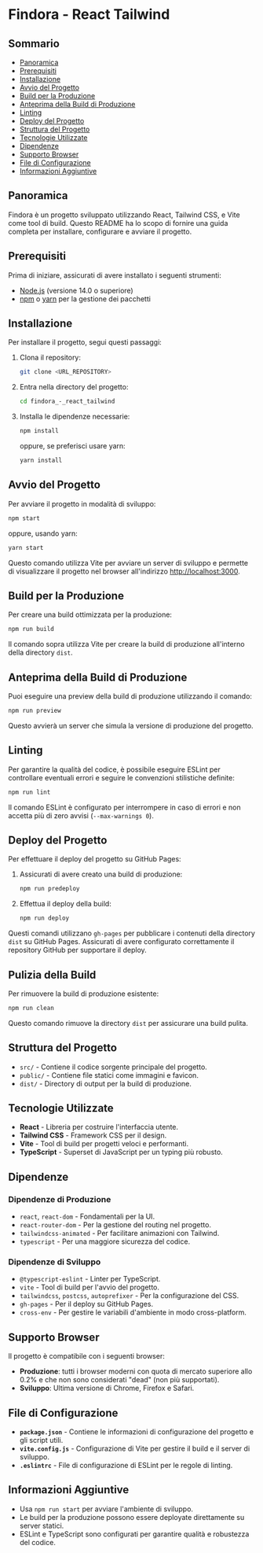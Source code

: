 # Findora - React Tailwind

## Sommario

- [Panoramica](#panoramica)
- [Prerequisiti](#prerequisiti)
- [Installazione](#installazione)
- [Avvio del Progetto](#avvio-del-progetto)
- [Build per la Produzione](#build-per-la-produzione)
- [Anteprima della Build di Produzione](#anteprima-della-build-di-produzione)
- [Linting](#linting)
- [Deploy del Progetto](#deploy-del-progetto)
- [Struttura del Progetto](#struttura-del-progetto)
- [Tecnologie Utilizzate](#tecnologie-utilizzate)
- [Dipendenze](#dipendenze)
- [Supporto Browser](#supporto-browser)
- [File di Configurazione](#file-di-configurazione)
- [Informazioni Aggiuntive](#informazioni-aggiuntive)

## Panoramica

Findora è un progetto sviluppato utilizzando React, Tailwind CSS, e Vite come tool di build. Questo README ha lo scopo di fornire una guida completa per installare, configurare e avviare il progetto.

## Prerequisiti

Prima di iniziare, assicurati di avere installato i seguenti strumenti:

- [Node.js](https://nodejs.org/) (versione 14.0 o superiore)
- [npm](https://www.npmjs.com/) o [yarn](https://yarnpkg.com/) per la gestione dei pacchetti

## Installazione

Per installare il progetto, segui questi passaggi:

1. Clona il repository:

   ```bash
   git clone <URL_REPOSITORY>
   ```

2. Entra nella directory del progetto:

   ```bash
   cd findora_-_react_tailwind
   ```

3. Installa le dipendenze necessarie:
   ```bash
   npm install
   ```
   oppure, se preferisci usare yarn:
   ```bash
   yarn install
   ```

## Avvio del Progetto

Per avviare il progetto in modalità di sviluppo:

```bash
npm start
```

oppure, usando yarn:

```bash
yarn start
```

Questo comando utilizza Vite per avviare un server di sviluppo e permette di visualizzare il progetto nel browser all'indirizzo [http://localhost:3000](http://localhost:3000).

## Build per la Produzione

Per creare una build ottimizzata per la produzione:

```bash
npm run build
```

Il comando sopra utilizza Vite per creare la build di produzione all'interno della directory `dist`.

## Anteprima della Build di Produzione

Puoi eseguire una preview della build di produzione utilizzando il comando:

```bash
npm run preview
```

Questo avvierà un server che simula la versione di produzione del progetto.

## Linting

Per garantire la qualità del codice, è possibile eseguire ESLint per controllare eventuali errori e seguire le convenzioni stilistiche definite:

```bash
npm run lint
```

Il comando ESLint è configurato per interrompere in caso di errori e non accetta più di zero avvisi (`--max-warnings 0`).

## Deploy del Progetto

Per effettuare il deploy del progetto su GitHub Pages:

1. Assicurati di avere creato una build di produzione:

   ```bash
   npm run predeploy
   ```

2. Effettua il deploy della build:
   ```bash
   npm run deploy
   ```

Questi comandi utilizzano `gh-pages` per pubblicare i contenuti della directory `dist` su GitHub Pages. Assicurati di avere configurato correttamente il repository GitHub per supportare il deploy.

## Pulizia della Build

Per rimuovere la build di produzione esistente:

```bash
npm run clean
```

Questo comando rimuove la directory `dist` per assicurare una build pulita.

## Struttura del Progetto

- `src/` - Contiene il codice sorgente principale del progetto.
- `public/` - Contiene file statici come immagini e favicon.
- `dist/` - Directory di output per la build di produzione.

## Tecnologie Utilizzate

- **React** - Libreria per costruire l'interfaccia utente.
- **Tailwind CSS** - Framework CSS per il design.
- **Vite** - Tool di build per progetti veloci e performanti.
- **TypeScript** - Superset di JavaScript per un typing più robusto.

## Dipendenze

### Dipendenze di Produzione

- `react`, `react-dom` - Fondamentali per la UI.
- `react-router-dom` - Per la gestione del routing nel progetto.
- `tailwindcss-animated` - Per facilitare animazioni con Tailwind.
- `typescript` - Per una maggiore sicurezza del codice.

### Dipendenze di Sviluppo

- `@typescript-eslint` - Linter per TypeScript.
- `vite` - Tool di build per l'avvio del progetto.
- `tailwindcss`, `postcss`, `autoprefixer` - Per la configurazione del CSS.
- `gh-pages` - Per il deploy su GitHub Pages.
- `cross-env` - Per gestire le variabili d'ambiente in modo cross-platform.

## Supporto Browser

Il progetto è compatibile con i seguenti browser:

- **Produzione**: tutti i browser moderni con quota di mercato superiore allo 0.2% e che non sono considerati "dead" (non più supportati).
- **Sviluppo**: Ultima versione di Chrome, Firefox e Safari.

## File di Configurazione

- **`package.json`** - Contiene le informazioni di configurazione del progetto e gli script utili.
- **`vite.config.js`** - Configurazione di Vite per gestire il build e il server di sviluppo.
- **`.eslintrc`** - File di configurazione di ESLint per le regole di linting.

## Informazioni Aggiuntive

- Usa `npm run start` per avviare l'ambiente di sviluppo.
- Le build per la produzione possono essere deployate direttamente su server statici.
- ESLint e TypeScript sono configurati per garantire qualità e robustezza del codice.
